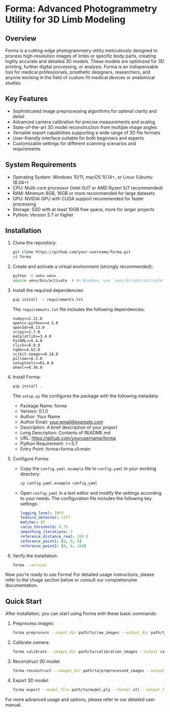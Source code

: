 # Forma: Advanced Photogrammetry Utility for 3D Limb Modeling

## Overview

Forma is a cutting-edge photogrammetry utility meticulously designed to process high-resolution images of limbs or specific body parts, creating highly accurate and detailed 3D models. These models are optimized for 3D printing, further digital processing, or analysis. Forma is an indispensable tool for medical professionals, prosthetic designers, researchers, and anyone working in the field of custom-fit medical devices or anatomical studies.

## Key Features

- Sophisticated image preprocessing algorithms for optimal clarity and detail
- Advanced camera calibration for precise measurements and scaling
- State-of-the-art 3D model reconstruction from multiple image angles
- Versatile export capabilities supporting a wide range of 3D file formats
- User-friendly interface suitable for both beginners and experts
- Customizable settings for different scanning scenarios and requirements

## System Requirements

- Operating System: Windows 10/11, macOS 10.14+, or Linux (Ubuntu 18.04+)
- CPU: Multi-core processor (Intel i5/i7 or AMD Ryzen 5/7 recommended)
- RAM: Minimum 8GB, 16GB or more recommended for large datasets
- GPU: NVIDIA GPU with CUDA support recommended for faster processing
- Storage: SSD with at least 10GB free space, more for larger projects
- Python: Version 3.7 or higher

## Installation

1. Clone the repository:

   ```bash
   git clone https://github.com/your-username/forma.git
   cd forma
   ```

2. Create and activate a virtual environment (strongly recommended):

   ```bash
   python -m venv venv
   source venv/bin/activate  # On Windows, use `venv\Scripts\activate`
   ```

3. Install the required dependencies:

   ```bash
   pip install -r requirements.txt
   ```

   The `requirements.txt` file includes the following dependencies:

   ```
   numpy>=1.21.0
   opencv-python>=4.5.0
   open3d>=0.13.0
   scipy>=1.7.0
   matplotlib>=3.4.0
   PyYAML>=5.4.0
   click>=8.0.0
   tqdm>=4.62.0
   scikit-image>=0.18.0
   pillow>=8.3.0
   setuptools>=61.0.0
   wheel>=0.36.0
   ```

4. Install Forma:

   ```bash
   pip install .
   ```

   The `setup.py` file configures the package with the following metadata:

   - Package Name: forma
   - Version: 0.1.0
   - Author: Your Name
   - Author Email: <your.email@example.com>
   - Description: A brief description of your project
   - Long Description: Contents of README.md
   - URL: <https://github.com/yourusername/forma>
   - Python Requirement: >=3.7
   - Entry Point: forma=forma.cli:main

5. Configure Forma:
   - Copy the `config.yaml.example` file to `config.yaml` in your working directory:

     ```bash
     cp config.yaml.example config.yaml
     ```

   - Open `config.yaml` in a text editor and modify the settings according to your needs. The configuration file includes the following key settings:

     ```yaml
     logging_level: INFO
     feature_detector: SIFT
     matcher: BF
     ratio_threshold: 0.75
     smoothing_iterations: 3
     reference_distance_real: 100.0
     reference_point1: [0, 0, 0]
     reference_point2: [0, 0, 100]
     ```

6. Verify the installation:

   ```bash
   forma --version
   ```

Now you're ready to use Forma! For detailed usage instructions, please refer to the Usage section below or consult our comprehensive documentation.

## Quick Start

After installation, you can start using Forma with these basic commands:

1. Preprocess images:

   ```bash
   forma preprocess --input_dir path/to/raw_images --output_dir path/to/preprocessed_images
   ```

2. Calibrate camera:

   ```bash
   forma calibrate --images_dir path/to/calibration_images --output calibration_data.npz
   ```

3. Reconstruct 3D model:

   ```bash
   forma reconstruct --images_dir path/to/preprocessed_images --output_dir path/to/reconstruction_output
   ```

4. Export 3D model:

   ```bash
   forma export --model_file path/to/model.ply --format stl --output_file model.stl
   ```

For more advanced usage and options, please refer to our detailed user manual.
